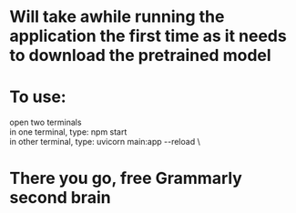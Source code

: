 # Will take awhile running the application the first time as it needs to download the pretrained model

# To use:
open two terminals \
in one terminal, type: npm start \
in other terminal, type: uvicorn main:app --reload \
# There you go, free Grammarly second brain
